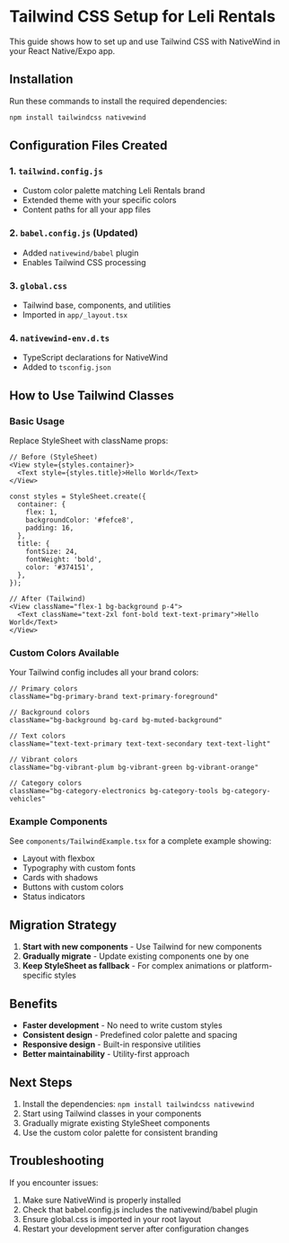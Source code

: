 # Tailwind CSS Setup for Leli Rentals

This guide shows how to set up and use Tailwind CSS with NativeWind in your React Native/Expo app.

## Installation

Run these commands to install the required dependencies:

```bash
npm install tailwindcss nativewind
```

## Configuration Files Created

### 1. `tailwind.config.js`
- Custom color palette matching Leli Rentals brand
- Extended theme with your specific colors
- Content paths for all your app files

### 2. `babel.config.js` (Updated)
- Added `nativewind/babel` plugin
- Enables Tailwind CSS processing

### 3. `global.css`
- Tailwind base, components, and utilities
- Imported in `app/_layout.tsx`

### 4. `nativewind-env.d.ts`
- TypeScript declarations for NativeWind
- Added to `tsconfig.json`

## How to Use Tailwind Classes

### Basic Usage
Replace StyleSheet with className props:

```tsx
// Before (StyleSheet)
<View style={styles.container}>
  <Text style={styles.title}>Hello World</Text>
</View>

const styles = StyleSheet.create({
  container: {
    flex: 1,
    backgroundColor: '#fefce8',
    padding: 16,
  },
  title: {
    fontSize: 24,
    fontWeight: 'bold',
    color: '#374151',
  },
});

// After (Tailwind)
<View className="flex-1 bg-background p-4">
  <Text className="text-2xl font-bold text-text-primary">Hello World</Text>
</View>
```

### Custom Colors Available

Your Tailwind config includes all your brand colors:

```tsx
// Primary colors
className="bg-primary-brand text-primary-foreground"

// Background colors
className="bg-background bg-card bg-muted-background"

// Text colors
className="text-text-primary text-text-secondary text-text-light"

// Vibrant colors
className="bg-vibrant-plum bg-vibrant-green bg-vibrant-orange"

// Category colors
className="bg-category-electronics bg-category-tools bg-category-vehicles"
```

### Example Components

See `components/TailwindExample.tsx` for a complete example showing:
- Layout with flexbox
- Typography with custom fonts
- Cards with shadows
- Buttons with custom colors
- Status indicators

## Migration Strategy

1. **Start with new components** - Use Tailwind for new components
2. **Gradually migrate** - Update existing components one by one
3. **Keep StyleSheet as fallback** - For complex animations or platform-specific styles

## Benefits

- **Faster development** - No need to write custom styles
- **Consistent design** - Predefined color palette and spacing
- **Responsive design** - Built-in responsive utilities
- **Better maintainability** - Utility-first approach

## Next Steps

1. Install the dependencies: `npm install tailwindcss nativewind`
2. Start using Tailwind classes in your components
3. Gradually migrate existing StyleSheet components
4. Use the custom color palette for consistent branding

## Troubleshooting

If you encounter issues:
1. Make sure NativeWind is properly installed
2. Check that babel.config.js includes the nativewind/babel plugin
3. Ensure global.css is imported in your root layout
4. Restart your development server after configuration changes
